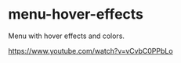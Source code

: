 # menu-hover-effects
Menu with hover effects and colors.

https://www.youtube.com/watch?v=vCvbC0PPbLo
